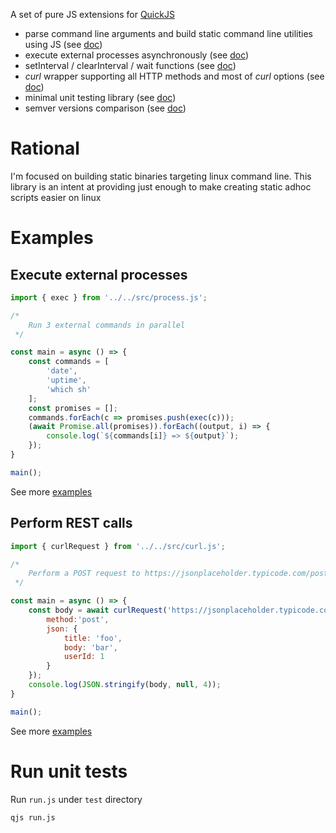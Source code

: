 A set of pure JS extensions for [QuickJS](https://github.com/ctn-malone/quickjs-cross-compiler)

* parse command line arguments and build static command line utilities using JS (see [doc](https://github.com/vercel/arg/tree/5.0.0))
* execute external processes asynchronously (see [doc](doc/process.md))
* setInterval / clearInterval / wait functions (see [doc](doc/timers.md))
* *curl* wrapper supporting all HTTP methods and most of *curl* options (see [doc](doc/curl.md))
* minimal unit testing library (see [doc](doc/tester.md))
* semver versions comparison (see [doc](doc/version.md))

# Rational

I'm focused on building static binaries targeting linux command line. This library is an intent at providing just enough to make creating static adhoc scripts easier on linux

# Examples

## Execute external processes

```js
import { exec } from '../../src/process.js';

/*
    Run 3 external commands in parallel 
 */

const main = async () => {
    const commands = [
        'date',
        'uptime',
        'which sh'
    ];
    const promises = [];
    commands.forEach(c => promises.push(exec(c)));
    (await Promise.all(promises)).forEach((output, i) => {
        console.log(`${commands[i]} => ${output}`);
    });
}

main();
```

See more [examples](examples/process)

## Perform REST calls

```js
import { curlRequest } from '../../src/curl.js';

/*
    Perform a POST request to https://jsonplaceholder.typicode.com/posts and print response payload
 */

const main = async () => {
    const body = await curlRequest('https://jsonplaceholder.typicode.com/posts', {
        method:'post',
        json: {
            title: 'foo',
            body: 'bar',
            userId: 1
        }
    });
    console.log(JSON.stringify(body, null, 4));
}

main();
```

See more [examples](examples/curl)

# Run unit tests

Run `run.js` under `test` directory

```
qjs run.js
```